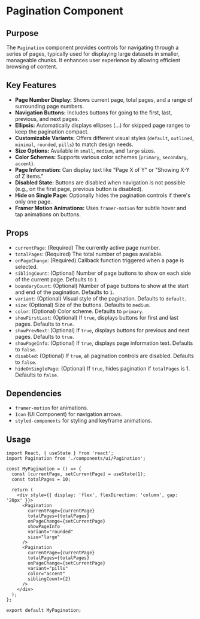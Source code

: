 # Pagination Component

## Purpose
The `Pagination` component provides controls for navigating through a series of pages, typically used for displaying large datasets in smaller, manageable chunks. It enhances user experience by allowing efficient browsing of content.

## Key Features
- **Page Number Display:** Shows current page, total pages, and a range of surrounding page numbers.
- **Navigation Buttons:** Includes buttons for going to the first, last, previous, and next pages.
- **Ellipsis:** Automatically displays ellipses (...) for skipped page ranges to keep the pagination compact.
- **Customizable Variants:** Offers different visual styles (`default`, `outlined`, `minimal`, `rounded`, `pills`) to match design needs.
- **Size Options:** Available in `small`, `medium`, and `large` sizes.
- **Color Schemes:** Supports various color schemes (`primary`, `secondary`, `accent`).
- **Page Information:** Can display text like "Page X of Y" or "Showing X-Y of Z items."
- **Disabled State:** Buttons are disabled when navigation is not possible (e.g., on the first page, previous button is disabled).
- **Hide on Single Page:** Optionally hides the pagination controls if there's only one page.
- **Framer Motion Animations:** Uses `framer-motion` for subtle hover and tap animations on buttons.

## Props
- `currentPage`: (Required) The currently active page number.
- `totalPages`: (Required) The total number of pages available.
- `onPageChange`: (Required) Callback function triggered when a page is selected.
- `siblingCount`: (Optional) Number of page buttons to show on each side of the current page. Defaults to `1`.
- `boundaryCount`: (Optional) Number of page buttons to show at the start and end of the pagination. Defaults to `1`.
- `variant`: (Optional) Visual style of the pagination. Defaults to `default`.
- `size`: (Optional) Size of the buttons. Defaults to `medium`.
- `color`: (Optional) Color scheme. Defaults to `primary`.
- `showFirstLast`: (Optional) If `true`, displays buttons for first and last pages. Defaults to `true`.
- `showPrevNext`: (Optional) If `true`, displays buttons for previous and next pages. Defaults to `true`.
- `showPageInfo`: (Optional) If `true`, displays page information text. Defaults to `false`.
- `disabled`: (Optional) If `true`, all pagination controls are disabled. Defaults to `false`.
- `hideOnSinglePage`: (Optional) If `true`, hides pagination if `totalPages` is 1. Defaults to `false`.

## Dependencies
- `framer-motion` for animations.
- `Icon` (UI Component) for navigation arrows.
- `styled-components` for styling and keyframe animations.

## Usage
```tsx
import React, { useState } from 'react';
import Pagination from './components/ui/Pagination';

const MyPagination = () => {
  const [currentPage, setCurrentPage] = useState(1);
  const totalPages = 10;

  return (
    <div style={{ display: 'flex', flexDirection: 'column', gap: '20px' }}>
      <Pagination
        currentPage={currentPage}
        totalPages={totalPages}
        onPageChange={setCurrentPage}
        showPageInfo
        variant="rounded"
        size="large"
      />
      <Pagination
        currentPage={currentPage}
        totalPages={totalPages}
        onPageChange={setCurrentPage}
        variant="pills"
        color="accent"
        siblingCount={2}
      />
    </div>
  );
};

export default MyPagination;
```